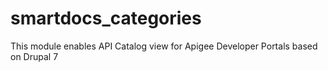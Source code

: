 # smartdocs_categories
This module enables API Catalog view for Apigee Developer Portals based on Drupal 7
